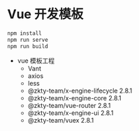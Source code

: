 # Vue 开发模板

```javascript
npm install
npm run serve
npm run build
```

- vue 模板工程
  - Vant
  - axios
  - less
  - @zkty-team/x-engine-lifecycle 2.8.1
  - @zkty-team/x-engine-core      2.8.1
  - @zkty-team/vue-router         2.8.1 
  - @zkty-team/x-engine-ui        2.8.1
  - @zkty-team/vuex               2.8.1

